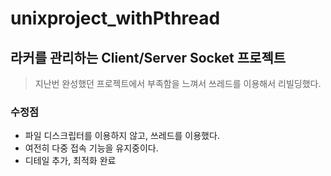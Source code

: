 # unixproject_withPthread

## 라커를 관리하는 Client/Server Socket 프로젝트

> 지난번 완성했던 프로젝트에서 부족함을 느껴서 쓰레드를 이용해서 리빌딩했다.

### 수정점

- 파일 디스크립터를 이용하지 않고, 쓰레드를 이용했다.
- 여전히 다중 접속 기능을 유지중이다.
- 디테일 추가, 최적화 완료
